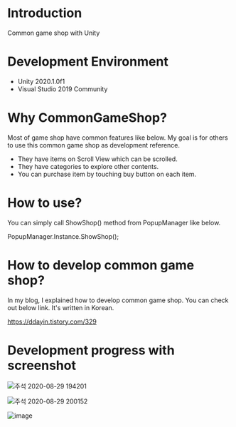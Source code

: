 # Introduction

Common game shop with Unity

# Development Environment
- Unity 2020.1.0f1
- Visual Studio 2019 Community

# Why CommonGameShop?
Most of game shop have common features like below.
My goal is for others to use this common game shop as development reference.

- They have items on Scroll View which can be scrolled.
- They have categories to explore other contents.
- You can purchase item by touching buy button on each item.

# How to use?
You can simply call ShowShop() method from PopupManager like below.

PopupManager.Instance.ShowShop();

# How to develop common game shop?
In my blog, I explained how to develop common game shop.
You can check out below link.
It's written in Korean.

https://ddayin.tistory.com/329

# Development progress with screenshot

![주석 2020-08-29 194201](https://user-images.githubusercontent.com/29808782/91635002-c18fa300-ea2f-11ea-96f5-767d7225ea2d.png)


![주석 2020-08-29 200152](https://user-images.githubusercontent.com/29808782/91635333-ab371680-ea32-11ea-87cc-2fb04e05da85.png)


![image](https://user-images.githubusercontent.com/29808782/91635961-b771a280-ea37-11ea-9669-746c9884d67e.png)
